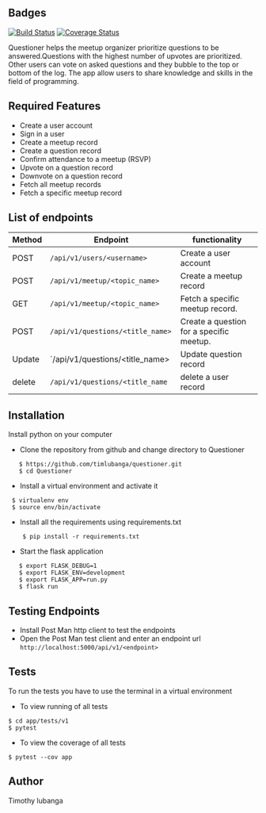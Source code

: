 ## Badges
[![Build Status](https://travis-ci.org/timlubanga/questioner.svg?branch=develop-V2)](https://travis-ci.org/timlubanga/questioner)
[![Coverage Status](https://coveralls.io/repos/github/timlubanga/questioner/badge.svg?branch=develop)](https://coveralls.io/github/timlubanga/questioner?branch=develop)


Questioner helps the meetup organizer prioritize
questions to be answered.Questions with the highest number of upvotes are prioritized. Other users can vote on asked questions and they bubble to the top
or bottom of the log. The app allow users to share knowledge and skills in the field of programming. 


## Required Features
  - Create a user account
  - Sign in a user
  - Create a meetup record
  - Create a question record
  - Confirm attendance to a meetup (RSVP)
  - Upvote on a question record
  - Downvote on a question record
  - Fetch all meetup records
  - Fetch a specific meetup record 
## List of endpoints
| Method | Endpoint | functionality |
|--------|----------|----------|
|  POST  | `/api/v1/users/<username> `    |   Create a user account       |
|  POST  | `/api/v1/meetup/<topic_name>`     |   Create a meetup record       |
|  GET  | `/api/v1/meetup/<topic_name> `   | Fetch a specific meetup record. |
|  POST  | `/api/v1/questions/<title_name> `    |   Create a question for a specific meetup.       |
|  Update | `/api/v1/questions/<title_name>    |  Update question record      |
|  delete | `/api/v1/questions/<title_name`   |  delete a user record


## Installation
Install python on your computer
- Clone the repository from github and change directory to Questioner
 ``` 
    $ https://github.com/timlubanga/questioner.git
    $ cd Questioner 
```
- Install a virtual environment and activate it 
 ```
  $ virtualenv env
  $ source env/bin/activate
  ````
- Install all the requirements using requirements.txt
``` 
    $ pip install -r requirements.txt 
```
- Start the flask application
 ```
    $ export FLASK_DEBUG=1
    $ export FLASK_ENV=development
    $ export FLASK_APP=run.py
    $ flask run
 ```
 ## Testing Endpoints
 - Install Post Man http client to test the endpoints
 - Open the Post Man test client and enter an endpoint url
  ```http://localhost:5000/api/v1/<endpoint>```
## Tests
 To run the tests you have to use the terminal in a virtual environment
- To view running of all tests
```
$ cd app/tests/v1     
$ pytest
```
- To view the coverage of all tests
```
$ pytest --cov app
```
## Author 
Timothy lubanga

